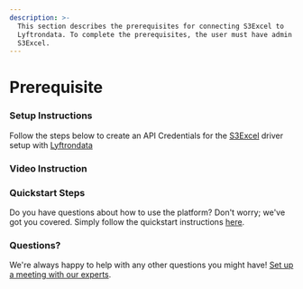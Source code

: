 ```yaml
---
description: >-
  This section describes the prerequisites for connecting S3Excel to
  Lyftrondata. To complete the prerequisites, the user must have admin access to
  S3Excel.
---
```


# Prerequisite

### Setup Instructions

Follow the steps below to create an API Credentials for the [S3Excel](../s3excel/None/) driver setup with [Lyftrondata](https://www.lyftrondata.com)

### Video Instruction

### Quickstart Steps

Do you have questions about how to use the platform? Don't worry; we've got you covered. Simply follow the quickstart instructions [here](../s3excel/).

### Questions? <a href="#questions" id="questions"></a>

We're always happy to help with any other questions you might have! [Set up a meeting with our experts](https://www.lyftrondata.com/book-a-meeting/).
